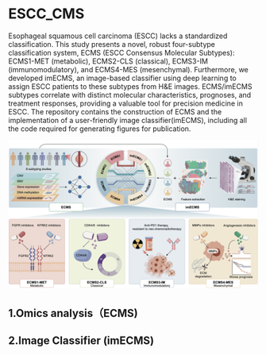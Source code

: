# ESCC_CMS
Esophageal squamous cell carcinoma (ESCC) lacks a standardized classification.  This study presents a novel, robust four-subtype classification system, ECMS (ESCC Consensus Molecular Subtypes): ECMS1-MET (metabolic), ECMS2-CLS (classical), ECMS3-IM (immunomodulatory), and ECMS4-MES (mesenchymal).  Furthermore, we developed imECMS, an image-based classifier using deep learning to assign ESCC patients to these subtypes from H&E images.  ECMS/imECMS subtypes correlate with distinct molecular characteristics, prognoses, and treatment responses, providing a valuable tool for precision medicine in ESCC.
The repository contains the construction of ECMS and the implementation of a user-friendly image classifier(imECMS), including all the code required for generating figures for publication. 

![image](ECMS_2024.png)
## 1.Omics analysis（ECMS)

## 2.Image Classifier (imECMS)
